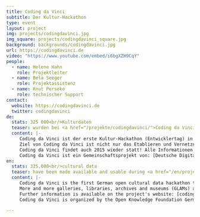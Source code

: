 ```yaml
---
title: Coding da Vinci
subtitle: Der Kultur-Hackathon
type: event
layout: project
img: projects/codingdavinci.jpg
img_square: projects/codingdavinci_square.jpg
background: backgrounds/codingdavinci.jpg
url: https://codingdavinci.de
video: "https://www.youtube.com/embed/i6bgXZH9CqY"
people:
  - name: Helene Hahn
    role: Projektleiter
  - name: Bela Seeger
    role: Projektassistenz
  - name: Knut Perseke
    role: technischer Support
contact:
  website: https://codingdavinci.de
  twitter: codingdavinci
de:
  stats: 325 000<br/>Kulturdaten
  teaser: wurden bei <a href="/projekte/codingdavinci/">Coding da Vinci</a> für alle zugänglich und nutzbar gemacht.
  content: |-
     Coding da Vinci ist der erste Kultur-Hackathon (Entwicklertag) in Deutschland, der Entwickler/innen, Designer/innen und Gamer/innen zusammenbringt, um in Kooperation mit Kultureinrichtungen aus offenen Daten und eigener Kreativität neue Anwendungen, mobile Apps, Spiele und Visualisierungen umzusetzen.
     Ziel von Coding da Vinci ist nicht nur das Etablieren und Vernetzen einer technikaffinen und kulturbegeisterten Community, sondern insbesondere das kreative Ausschöpfen der technischen Möglichkeiten, die in unserem digitalen Kulturerbe stecken. Wir setzen uns für die freie Verfügbarkeit und Nutzbarkeit von Kulturdaten ein und stellen sicher, dass sie kreativen Menschen als Rohmaterial für ihre Ideen zur Verfügung stehen.
     Coding da Vinci findet auch 2015 wieder statt! Alle Informationen zu Ablauf, Anmeldung, Daten etc. gibt es unter [codingdavinci.de]( http://www.codingdavinci.de/).
     Coding da Vinci ist ein Gemeinschaftsprojekt von: [Deutsche Digitale Bibliothek]( https://www.deutsche-digitale-bibliothek.de/), [Servicestelle Digitalisierung Berlin]( http://www.servicestelle-digitalisierung.de/confluence/pages/viewpage.action?pageId=917513), [Wikimedia Deutschland](https://wikimedia.de/wiki/Hauptseite).
en:
  stats: 325,000<br/>cultural data
  teaser: have been made available and usable during <a href="/en/projekte/codingdavinci/">Coding da Vinci</a>.
  content: |-
     Coding da Vinci is the first German open cultural data hackathon that brings together cultural heritage institutions and the hacker & designer community to develop ideas and prototypes for the cultural sector and the public. 
     More and more galleries, libraries, archives and museums (GLAMs) are digitizing their collections to make them accessible online and to preserve our heritage for future generations. But only if this cultural data is made accessible openly (according to the Open Definition), it can serve as the creative basis for innovative new applications and projects. Coding da Vinci proactively approaches GLAMs to release cultural data openly, in order to offer its participants a platform to experiment and innovate.
     Further information is available on the project's website: [codingdavinci.de]( http://www.codingdavinci.de/)
     Coding da Vinci is organized by the Open Knowledge Foundation Germany, the [German Digital Library]( https://www.deutsche-digitale-bibliothek.de/), the [Service Center for Digitalization Berlin]( http://www.servicestelle-digitalisierung.de/confluence/pages/viewpage.action?pageId=917513) and [Wikimedia Germany](https://wikimedia.de/wiki/Hauptseite). 

---
```


